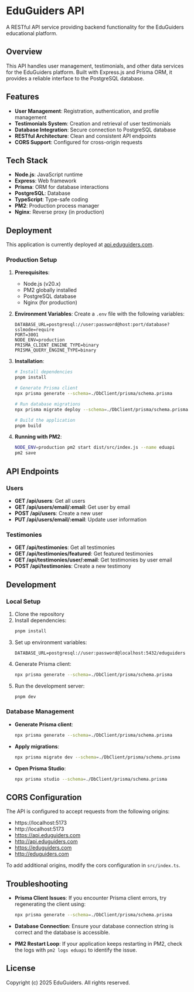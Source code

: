 # EduGuiders API

A RESTful API service providing backend functionality for the EduGuiders educational platform.

## Overview

This API handles user management, testimonials, and other data services for the EduGuiders platform. Built with Express.js and Prisma ORM, it provides a reliable interface to the PostgreSQL database.

## Features

- **User Management**: Registration, authentication, and profile management
- **Testimonials System**: Creation and retrieval of user testimonials
- **Database Integration**: Secure connection to PostgreSQL database
- **RESTful Architecture**: Clean and consistent API endpoints
- **CORS Support**: Configured for cross-origin requests

## Tech Stack

- **Node.js**: JavaScript runtime
- **Express**: Web framework
- **Prisma**: ORM for database interactions
- **PostgreSQL**: Database
- **TypeScript**: Type-safe coding
- **PM2**: Production process manager
- **Nginx**: Reverse proxy (in production)

## Deployment

This application is currently deployed at [api.eduguiders.com](https://api.eduguiders.com).

### Production Setup

1. **Prerequisites**:
    - Node.js (v20.x)
    - PM2 globally installed
    - PostgreSQL database
    - Nginx (for production)

2. **Environment Variables**:
   Create a `.env` file with the following variables:
   ```
   DATABASE_URL=postgresql://user:password@host:port/database?sslmode=require
   PORT=3001
   NODE_ENV=production
   PRISMA_CLIENT_ENGINE_TYPE=binary
   PRISMA_QUERY_ENGINE_TYPE=binary
   ```

3. **Installation**:
   ```bash
   # Install dependencies
   pnpm install
   
   # Generate Prisma client
   npx prisma generate --schema=./DbClient/prisma/schema.prisma
   
   # Run database migrations
   npx prisma migrate deploy --schema=./DbClient/prisma/schema.prisma
   
   # Build the application
   pnpm build
   ```

4. **Running with PM2**:
   ```bash
   NODE_ENV=production pm2 start dist/src/index.js --name eduapi
   pm2 save
   ```

## API Endpoints

### Users

- **GET /api/users**: Get all users
- **GET /api/users/email/:email**: Get user by email
- **POST /api/users**: Create a new user
- **PUT /api/users/email/:email**: Update user information

### Testimonies

- **GET /api/testimonies**: Get all testimonies
- **GET /api/testimonies/featured**: Get featured testimonies
- **GET /api/testimonies/user/:email**: Get testimonies by user email
- **POST /api/testimonies**: Create a new testimony

## Development

### Local Setup

1. Clone the repository
2. Install dependencies:
   ```bash
   pnpm install
   ```
3. Set up environment variables:
   ```
   DATABASE_URL=postgresql://user:password@localhost:5432/eduguiders
   ```
4. Generate Prisma client:
   ```bash
   npx prisma generate --schema=./DbClient/prisma/schema.prisma
   ```
5. Run the development server:
   ```bash
   pnpm dev
   ```

### Database Management

- **Generate Prisma client**:
  ```bash
  npx prisma generate --schema=./DbClient/prisma/schema.prisma
  ```
- **Apply migrations**:
  ```bash
  npx prisma migrate dev --schema=./DbClient/prisma/schema.prisma
  ```
- **Open Prisma Studio**:
  ```bash
  npx prisma studio --schema=./DbClient/prisma/schema.prisma
  ```

## CORS Configuration

The API is configured to accept requests from the following origins:
- https://localhost:5173
- http://localhost:5173
- https://api.eduguiders.com
- http://api.eduguiders.com
- https://eduguiders.com
- http://eduguiders.com

To add additional origins, modify the cors configuration in `src/index.ts`.

## Troubleshooting

- **Prisma Client Issues**: If you encounter Prisma client errors, try regenerating the client using:
  ```bash
  npx prisma generate --schema=./DbClient/prisma/schema.prisma
  ```

- **Database Connection**: Ensure your database connection string is correct and the database is accessible.

- **PM2 Restart Loop**: If your application keeps restarting in PM2, check the logs with `pm2 logs eduapi` to identify the issue.

## License

Copyright (c) 2025 EduGuiders. All rights reserved.